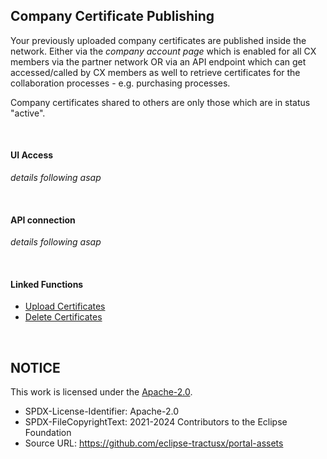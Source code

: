 ## Company Certificate Publishing

Your previously uploaded company certificates are published inside the network.
Either via the _company account page_ which is enabled for all CX members via the partner network OR via an API endpoint which can get accessed/called by CX members as well to retrieve certificates for the collaboration processes - e.g. purchasing processes.

Company certificates shared to others are only those which are in status "active".

<br>

#### UI Access

_details following asap_

<br>

#### API connection

_details following asap_

<br>

#### Linked Functions

- [Upload Certificates](/docs/user/08.%20Certificate%20Management/01.%20Certificate%20Upload.md)
- [Delete Certificates](/docs/user/08.%20Certificate%20Management/02.%20Certificate%20Deletion.md)

<br>

## NOTICE

This work is licensed under the [Apache-2.0](https://www.apache.org/licenses/LICENSE-2.0).

- SPDX-License-Identifier: Apache-2.0
- SPDX-FileCopyrightText: 2021-2024 Contributors to the Eclipse Foundation
- Source URL: https://github.com/eclipse-tractusx/portal-assets
